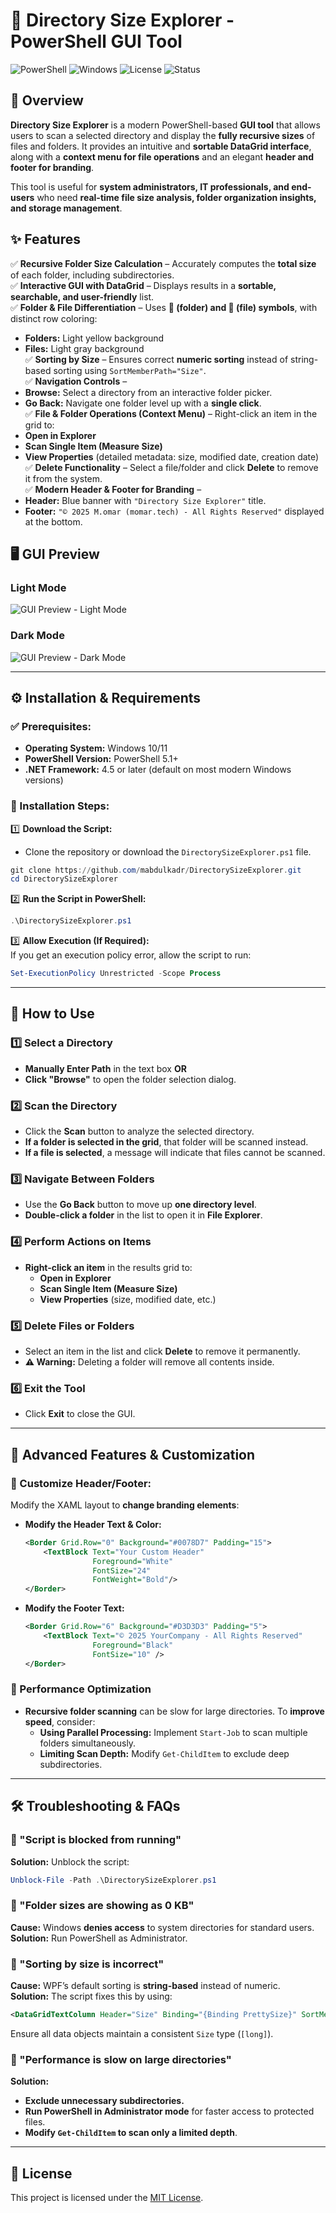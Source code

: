 
# 📁 Directory Size Explorer - PowerShell GUI Tool

![PowerShell](https://img.shields.io/badge/PowerShell-5.1%2B-blue.svg)
![Windows](https://img.shields.io/badge/OS-Windows-green.svg)
![License](https://img.shields.io/badge/license-MIT-blue.svg)
![Status](https://img.shields.io/badge/Status-Stable-brightgreen.svg)

## 📌 Overview

**Directory Size Explorer** is a modern PowerShell-based **GUI tool** that allows users to scan a selected directory and display the **fully recursive sizes** of files and folders. It provides an intuitive and **sortable DataGrid interface**, along with a **context menu for file operations** and an elegant **header and footer for branding**.

This tool is useful for **system administrators, IT professionals, and end-users** who need **real-time file size analysis, folder organization insights, and storage management**.

## ✨ Features

✅ **Recursive Folder Size Calculation** – Accurately computes the **total size** of each folder, including subdirectories.  
✅ **Interactive GUI with DataGrid** – Displays results in a **sortable, searchable, and user-friendly** list.  
✅ **Folder & File Differentiation** – Uses **📁 (folder) and 📄 (file) symbols**, with distinct row coloring:  
   - **Folders:** Light yellow background  
   - **Files:** Light gray background  
✅ **Sorting by Size** – Ensures correct **numeric sorting** instead of string-based sorting using `SortMemberPath="Size"`.  
✅ **Navigation Controls** –  
   - **Browse:** Select a directory from an interactive folder picker.  
   - **Go Back:** Navigate one folder level up with a **single click**.  
✅ **File & Folder Operations (Context Menu)** – Right-click an item in the grid to:  
   - **Open in Explorer**
   - **Scan Single Item (Measure Size)**
   - **View Properties** (detailed metadata: size, modified date, creation date)  
✅ **Delete Functionality** – Select a file/folder and click **Delete** to remove it from the system.  
✅ **Modern Header & Footer for Branding** –  
   - **Header:** Blue banner with `"Directory Size Explorer"` title.  
   - **Footer:** `"© 2025 M.omar (momar.tech) - All Rights Reserved"` displayed at the bottom.  

## 🖥️ GUI Preview

### Light Mode
![GUI Preview - Light Mode](https://user-images.githubusercontent.com/placeholder/light-mode.png)

### Dark Mode
![GUI Preview - Dark Mode](https://user-images.githubusercontent.com/placeholder/dark-mode.png)

---

## ⚙️ Installation & Requirements

### ✅ Prerequisites:
- **Operating System:** Windows 10/11  
- **PowerShell Version:** PowerShell 5.1+  
- **.NET Framework:** 4.5 or later (default on most modern Windows versions)  

### 🔧 Installation Steps:

1️⃣ **Download the Script:**  
   - Clone the repository or download the `DirectorySizeExplorer.ps1` file.
   ```powershell
   git clone https://github.com/mabdulkadr/DirectorySizeExplorer.git
   cd DirectorySizeExplorer
   ```

2️⃣ **Run the Script in PowerShell:**  
   ```powershell
   .\DirectorySizeExplorer.ps1
   ```

3️⃣ **Allow Execution (If Required):**  
   If you get an execution policy error, allow the script to run:
   ```powershell
   Set-ExecutionPolicy Unrestricted -Scope Process
   ```

---

## 📌 How to Use

### 1️⃣ **Select a Directory**
- **Manually Enter Path** in the text box **OR**  
- **Click "Browse"** to open the folder selection dialog.

### 2️⃣ **Scan the Directory**
- Click the **Scan** button to analyze the selected directory.
- **If a folder is selected in the grid**, that folder will be scanned instead.
- **If a file is selected**, a message will indicate that files cannot be scanned.

### 3️⃣ **Navigate Between Folders**
- Use the **Go Back** button to move up **one directory level**.
- **Double-click a folder** in the list to open it in **File Explorer**.

### 4️⃣ **Perform Actions on Items**
- **Right-click an item** in the results grid to:
  - **Open in Explorer**
  - **Scan Single Item (Measure Size)**
  - **View Properties** (size, modified date, etc.)

### 5️⃣ **Delete Files or Folders**
- Select an item in the list and click **Delete** to remove it permanently.
- **⚠️ Warning:** Deleting a folder will remove all contents inside.

### 6️⃣ **Exit the Tool**
- Click **Exit** to close the GUI.

---

## 🚀 Advanced Features & Customization

### 🎨 Customize Header/Footer:
Modify the XAML layout to **change branding elements**:

- **Modify the Header Text & Color:**
  ```xml
  <Border Grid.Row="0" Background="#0078D7" Padding="15">
      <TextBlock Text="Your Custom Header"
                 Foreground="White"
                 FontSize="24"
                 FontWeight="Bold"/>
  </Border>
  ```
- **Modify the Footer Text:**
  ```xml
  <Border Grid.Row="6" Background="#D3D3D3" Padding="5">
      <TextBlock Text="© 2025 YourCompany - All Rights Reserved"
                 Foreground="Black" 
                 FontSize="10" />
  </Border>
  ```

### 🚀 Performance Optimization
- **Recursive folder scanning** can be slow for large directories. To **improve speed**, consider:
  - **Using Parallel Processing:** Implement `Start-Job` to scan multiple folders simultaneously.
  - **Limiting Scan Depth:** Modify `Get-ChildItem` to exclude deep subdirectories.

---

## 🛠️ Troubleshooting & FAQs

### 🔹 "Script is blocked from running"
**Solution:** Unblock the script:
```powershell
Unblock-File -Path .\DirectorySizeExplorer.ps1
```

### 🔹 "Folder sizes are showing as 0 KB"
**Cause:** Windows **denies access** to system directories for standard users.  
**Solution:** Run PowerShell as Administrator.

### 🔹 "Sorting by size is incorrect"
**Cause:** WPF’s default sorting is **string-based** instead of numeric.  
**Solution:** The script fixes this by using:
```xml
<DataGridTextColumn Header="Size" Binding="{Binding PrettySize}" SortMemberPath="Size" />
```
Ensure all data objects maintain a consistent `Size` type (`[long]`).

### 🔹 "Performance is slow on large directories"
**Solution:**  
- **Exclude unnecessary subdirectories.**
- **Run PowerShell in Administrator mode** for faster access to protected files.
- **Modify `Get-ChildItem` to scan only a limited depth**.

---

## 🔖 License

This project is licensed under the [MIT License](https://opensource.org/licenses/MIT).

